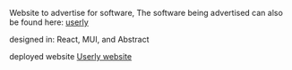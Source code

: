 Website to advertise for software, The software being advertised can also be found here: [userly](https://github.com/MBreeding04/Userly) 


designed in: React, MUI, and Abstract

deployed website [Userly website](https://mbreeding04.github.io/UserlyWebsite/)
